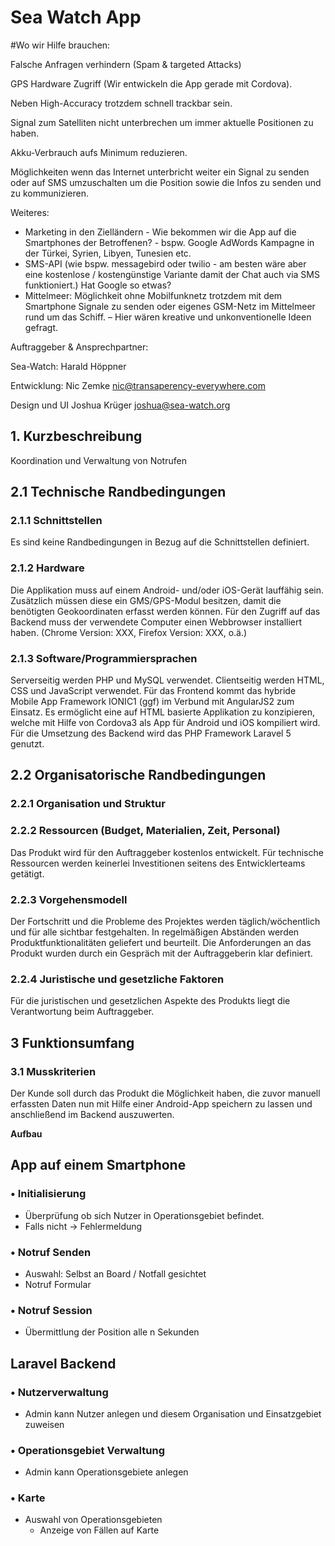 # Sea Watch App

#Wo wir Hilfe brauchen:

Falsche Anfragen verhindern (Spam & targeted Attacks)

GPS Hardware Zugriff (Wir entwickeln die App gerade mit Cordova).

Neben High-Accuracy trotzdem schnell trackbar sein.

Signal zum Satelliten nicht unterbrechen um immer aktuelle Positionen zu haben.

Akku-Verbrauch aufs Minimum reduzieren.

Möglichkeiten wenn das Internet unterbricht weiter ein Signal zu senden oder auf SMS umzuschalten um die Position sowie die Infos zu senden und zu kommunizieren.

Weiteres:
- Marketing in den Zielländern - Wie bekommen wir die App auf die Smartphones der Betroffenen? - bspw. Google AdWords Kampagne in der Türkei, Syrien, Libyen, Tunesien etc.
- SMS-API (wie bspw. messagebird oder twilio - am besten wäre aber eine kostenlose / kostengünstige Variante damit der Chat auch via SMS funktioniert.) Hat Google so etwas? 
- Mittelmeer: Möglichkeit ohne Mobilfunknetz trotzdem mit dem Smartphone Signale zu senden oder eigenes GSM-Netz im Mittelmeer rund um das Schiff. – Hier wären kreative und unkonventionelle Ideen gefragt.




Auftraggeber & Ansprechpartner:

Sea-Watch:
Harald Höppner

Entwicklung:
Nic Zemke
nic@transaperency-everywhere.com

Design und UI
Joshua Krüger
joshua@sea-watch.org


## 1. Kurzbeschreibung

Koordination und Verwaltung von Notrufen

## 2.1 Technische Randbedingungen 

### 2.1.1 Schnittstellen 
Es sind keine Randbedingungen in Bezug auf die Schnittstellen definiert. 

### 2.1.2 Hardware 
Die Applikation muss auf einem Android- und/oder iOS-Gerät lauffähig sein. Zusätzlich müssen diese ein 
GMS/GPS-Modul besitzen, damit die benötigten Geokoordinaten erfasst werden können. 
Für den Zugriff auf das Backend muss der verwendete Computer einen Webbrowser installiert 
haben. (Chrome Version: XXX, Firefox Version: XXX, o.ä.) 

### 2.1.3 Software/Programmiersprachen 
Serverseitig werden PHP und MySQL verwendet. Clientseitig werden HTML, CSS und JavaScript 
verwendet. Für das Frontend kommt das hybride Mobile App Framework IONIC1 (ggf) im Verbund mit AngularJS2 zum Einsatz. Es ermöglicht eine auf HTML basierte Applikation zu konzipieren, welche 
mit Hilfe von Cordova3 als App für Android und iOS kompiliert wird. Für die Umsetzung des 
Backend wird das PHP Framework Laravel 5 genutzt. 

## 2.2 Organisatorische Randbedingungen 
### 2.2.1 Organisation und Struktur 

### 2.2.2 Ressourcen (Budget, Materialien, Zeit, Personal) 

Das Produkt wird für den Auftraggeber kostenlos entwickelt. Für technische Ressourcen werden keinerlei Investitionen seitens des Entwicklerteams getätigt. 

### 2.2.3 Vorgehensmodell

Der Fortschritt und die Probleme des Projektes werden täglich/wöchentlich und für alle sichtbar 
festgehalten.
In regelmäßigen Abständen werden Produktfunktionalitäten geliefert und beurteilt. Die 
Anforderungen an das Produkt wurden durch ein Gespräch mit der Auftraggeberin klar definiert. 

### 2.2.4 Juristische und gesetzliche Faktoren

Für die juristischen und gesetzlichen Aspekte des Produkts liegt die Verantwortung beim 
Auftraggeber. 


## 3 Funktionsumfang 

### 3.1 Musskriterien
Der Kunde soll durch das Produkt die Möglichkeit haben, die zuvor manuell erfassten Daten nun mit Hilfe einer Android-App speichern zu lassen und anschließend im Backend auszuwerten.

**Aufbau**

## App auf einem Smartphone

### • Initialisierung
- Überprüfung ob sich Nutzer in Operationsgebiet befindet.
- Falls nicht -> Fehlermeldung

### • Notruf Senden
- Auswahl: Selbst an Board / Notfall gesichtet
- Notruf Formular

### • Notruf Session
- Übermittlung der Position alle n Sekunden



## Laravel Backend

### • Nutzerverwaltung
- Admin kann Nutzer anlegen und diesem Organisation und Einsatzgebiet zuweisen

### • Operationsgebiet Verwaltung
- Admin kann Operationsgebiete anlegen

### • Karte
- Auswahl von Operationsgebieten
	- Anzeige von Fällen auf Karte
